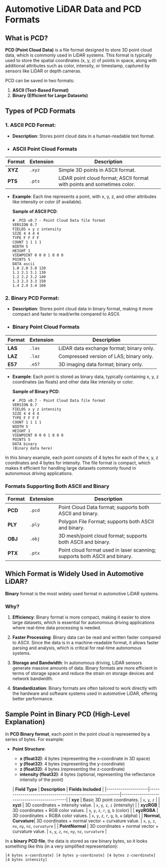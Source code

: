 # Automotive LiDAR Data and PCD Formats

## What is PCD?

**PCD (Point Cloud Data)** is a file format designed to store 3D point cloud data, which is commonly used in LiDAR systems. This format is typically used to store the spatial coordinates (x, y, z) of points in space, along with additional attributes such as color, intensity, or timestamp, captured by sensors like LiDAR or depth cameras.

PCD can be saved in two formats:

1. **ASCII (Text-Based Format)**
2. **Binary (Efficient for Large Datasets)**

## Types of PCD Formats

### 1. **ASCII PCD Format**:
- **Description**: Stores point cloud data in a human-readable text format.

- ### ASCII Point Cloud Formats

| **Format**    | **Extension** | **Description**                                                         |
|---------------|---------------|-------------------------------------------------------------------------|
| **XYZ**       | `.xyz`        | Simple 3D points in ASCII format.                                       |
| **PTS**       | `.pts`        | LiDAR point cloud format; ASCII format with points and sometimes color. |

- **Example**: Each line represents a point, with x, y, z, and other attributes like intensity or color (if available).

    **Sample of ASCII PCD**:
    ```plaintext
    # .PCD v0.7 - Point Cloud Data file format
    VERSION 0.7
    FIELDS x y z intensity
    SIZE 4 4 4 4
    TYPE F F F F
    COUNT 1 1 1 1
    WIDTH 5
    HEIGHT 1
    VIEWPOINT 0 0 0 1 0 0 0
    POINTS 5
    DATA ascii
    1.0 2.0 3.0 120
    1.1 2.1 3.1 130
    1.2 2.2 3.2 140
    1.3 2.3 3.3 150
    1.4 2.4 3.4 160
    ```

### 2. **Binary PCD Format**:
- **Description**: Stores point cloud data in binary format, making it more compact and faster to read/write compared to ASCII.

- ### Binary Point Cloud Formats

| **Format**    | **Extension** | **Description**                                                         |
|---------------|---------------|-------------------------------------------------------------------------|
| **LAS**       | `.las`        | LiDAR data exchange format; binary only.                                |
| **LAZ**       | `.laz`        | Compressed version of LAS; binary only.                                 |
| **E57**       | `.e57`        | 3D imaging data format; binary only.  

- **Example**: Each point is stored as binary data, typically containing x, y, z coordinates (as floats) and other data like intensity or color.

    **Sample of Binary PCD**:
    ```plaintext
    # .PCD v0.7 - Point Cloud Data file format
    VERSION 0.7
    FIELDS x y z intensity
    SIZE 4 4 4 4
    TYPE F F F F
    COUNT 1 1 1 1
    WIDTH 5
    HEIGHT 1
    VIEWPOINT 0 0 0 1 0 0 0
    POINTS 5
    DATA binary
    (Binary data here)
    ```

In this binary example, each point consists of 4 bytes for each of the x, y, z coordinates and 4 bytes for intensity. The file format is compact, which makes it efficient for handling large datasets commonly found in autonomous driving applications.

### Formats Supporting Both ASCII and Binary

| **Format**    | **Extension** | **Description**                                                         |
|---------------|---------------|-------------------------------------------------------------------------|
| **PCD**       | `.pcd`        | Point Cloud Data format; supports both ASCII and binary.               |
| **PLY**       | `.ply`        | Polygon File Format; supports both ASCII and binary.                   |
| **OBJ**       | `.obj`        | 3D mesh/point cloud format; supports both ASCII and binary.            |
| **PTX**       | `.ptx`        | Point cloud format used in laser scanning; supports both ASCII and binary. |

## Which Format is Widely Used in Automotive LiDAR?

**Binary** format is the most widely used format in automotive LiDAR systems. 

### Why?

1. **Efficiency**: Binary format is more compact, making it easier to store large datasets, which is essential for autonomous driving applications where real-time data processing is needed.
   
2. **Faster Processing**: Binary data can be read and written faster compared to ASCII. Since the data is in a machine-readable format, it allows faster parsing and analysis, which is critical for real-time autonomous systems.
   
3. **Storage and Bandwidth**: In autonomous driving, LiDAR sensors generate massive amounts of data. Binary formats are more efficient in terms of storage space and reduce the strain on storage devices and network bandwidth.

4. **Standardization**: Binary formats are often tailored to work directly with the hardware and software systems used in automotive LiDAR, offering better performance.

## Sample Point in Binary PCD (High-Level Explanation)

In **PCD Binary format**, each point in the point cloud is represented by a series of bytes. For example:

- **Point Structure**:
  - **x (float32)**: 4 bytes (representing the x-coordinate in 3D space)
  - **y (float32)**: 4 bytes (representing the y-coordinate)
  - **z (float32)**: 4 bytes (representing the z-coordinate)
  - **intensity (float32)**: 4 bytes (optional, representing the reflectance intensity of the point)
 
  | **Field Type**      | **Description**                                           | **Fields Included**                           |
|---------------------|-----------------------------------------------------------|----------------------------------------------|
| **xyz**             | Basic 3D point coordinates.                               | `x`, `y`, `z`                                |
| **xyzi**            | 3D coordinates + intensity value.                         | `x`, `y`, `z`, `i` (intensity)               |
| **xyzRGB**          | 3D coordinates + RGB color values.                        | `x`, `y`, `z`, `r`, `g`, `b` (color)         |
| **xyzRGBA**         | 3D coordinates + RGBA color values.                       | `x`, `y`, `z`, `r`, `g`, `b`, `a` (alpha)    |
| **Normal, Curvature**| 3D coordinates + normal vector + curvature value.         | `x`, `y`, `z`, `nx`, `ny`, `nz`, `curvature` |
| **PointNormal**     | 3D coordinates + normal vector + curvature value.         | `x`, `y`, `z`, `nx`, `ny`, `nz`, `curvature` |



In a **binary PCD file**, the data is stored as raw binary bytes, so it looks something like this (in a very simplified representation):

```plaintext
[4 bytes x-coordinate] [4 bytes y-coordinate] [4 bytes z-coordinate] [4 bytes intensity]


